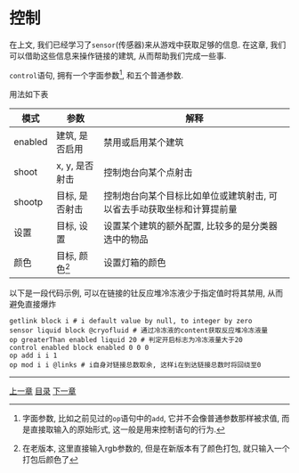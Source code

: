 # 控制
在上文, 我们已经学习了`sensor`(传感器)来从游戏中获取足够的信息.
在这章, 我们可以借助这些信息来操作链接的建筑, 从而帮助我们完成一些事.

`control`语句, 拥有一个字面参数[^1], 和五个普通参数.

用法如下表

| 模式      | 参数           | 解释                 |
| ---       | ---            | ---                  |
| enabled   | 建筑, 是否启用 | 禁用或启用某个建筑   |
| shoot     | x, y, 是否射击 | 控制炮台向某个点射击 |
| shootp    | 目标, 是否射击 | 控制炮台向某个目标比如单位或建筑射击, 可以省去手动获取坐标和计算提前量 |
| 设置      | 目标, 设置     | 设置某个建筑的额外配置, 比较多的是分类器选中的物品 |
| 颜色      | 目标, 颜色[^2] | 设置灯箱的颜色       |

以下是一段代码示例, 可以在链接的钍反应堆冷冻液少于指定值时将其禁用,
从而避免直接爆炸

```
getlink block i # i default value by null, to integer by zero
sensor liquid block @cryofluid # 通过冷冻液的content获取反应堆冷冻液量
op greaterThan enabled liquid 20 # 判定开启标志为冷冻液量大于20
control enabled block enabled 0 0 0
op add i i 1
op mod i i @links # i自身对链接总数取余, 这样i在到达链接总数时将回绕至0
```


[^1]: 字面参数, 比如之前见过的`op`语句中的`add`,
      它并不会像普通参数那样被求值, 而是直接取输入的原始形式,
      这一般是用来控制语句的行为.

[^2]: 在老版本, 这里直接输入rgb参数的, 但是在新版本有了颜色打包,
      就只输入一个打包后颜色了

---
[上一章](./09-sensor.md)
[目录](./README.md)
[下一章](./11-read-and-write-of-memory.md)
